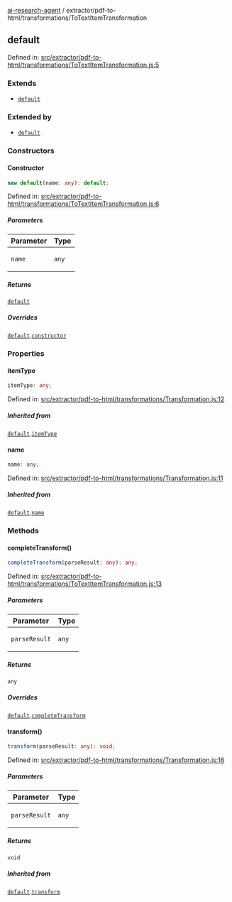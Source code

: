 [ai-research-agent](../../../modules.md) / extractor/pdf-to-html/transformations/ToTextItemTransformation

## default

Defined in: [src/extractor/pdf-to-html/transformations/ToTextItemTransformation.js:5](https://github.com/vtempest/ai-research-agent/tree/master/packages/ai-research-agent/src/extractor/pdf-to-html/transformations/ToTextItemTransformation.js#L5)

### Extends

- [`default`](Transformation.md#default)

### Extended by

- [`default`](CalculateGlobalStats.md#default)

### Constructors

#### Constructor

```ts
new default(name: any): default;
```

Defined in: [src/extractor/pdf-to-html/transformations/ToTextItemTransformation.js:6](https://github.com/vtempest/ai-research-agent/tree/master/packages/ai-research-agent/src/extractor/pdf-to-html/transformations/ToTextItemTransformation.js#L6)

##### Parameters

<table>
<thead>
<tr>
<th>Parameter</th>
<th>Type</th>
</tr>
</thead>
<tbody>
<tr>
<td>

`name`

</td>
<td>

`any`

</td>
</tr>
</tbody>
</table>

##### Returns

[`default`](#default)

##### Overrides

[`default`](Transformation.md#default).[`constructor`](Transformation.md#constructor)

### Properties

#### itemType

```ts
itemType: any;
```

Defined in: [src/extractor/pdf-to-html/transformations/Transformation.js:12](https://github.com/vtempest/ai-research-agent/tree/master/packages/ai-research-agent/src/extractor/pdf-to-html/transformations/Transformation.js#L12)

##### Inherited from

[`default`](Transformation.md#default).[`itemType`](Transformation.md#itemtype)

#### name

```ts
name: any;
```

Defined in: [src/extractor/pdf-to-html/transformations/Transformation.js:11](https://github.com/vtempest/ai-research-agent/tree/master/packages/ai-research-agent/src/extractor/pdf-to-html/transformations/Transformation.js#L11)

##### Inherited from

[`default`](Transformation.md#default).[`name`](Transformation.md#name)

### Methods

#### completeTransform()

```ts
completeTransform(parseResult: any): any;
```

Defined in: [src/extractor/pdf-to-html/transformations/ToTextItemTransformation.js:13](https://github.com/vtempest/ai-research-agent/tree/master/packages/ai-research-agent/src/extractor/pdf-to-html/transformations/ToTextItemTransformation.js#L13)

##### Parameters

<table>
<thead>
<tr>
<th>Parameter</th>
<th>Type</th>
</tr>
</thead>
<tbody>
<tr>
<td>

`parseResult`

</td>
<td>

`any`

</td>
</tr>
</tbody>
</table>

##### Returns

`any`

##### Overrides

[`default`](Transformation.md#default).[`completeTransform`](Transformation.md#completetransform)

#### transform()

```ts
transform(parseResult: any): void;
```

Defined in: [src/extractor/pdf-to-html/transformations/Transformation.js:16](https://github.com/vtempest/ai-research-agent/tree/master/packages/ai-research-agent/src/extractor/pdf-to-html/transformations/Transformation.js#L16)

##### Parameters

<table>
<thead>
<tr>
<th>Parameter</th>
<th>Type</th>
</tr>
</thead>
<tbody>
<tr>
<td>

`parseResult`

</td>
<td>

`any`

</td>
</tr>
</tbody>
</table>

##### Returns

`void`

##### Inherited from

[`default`](Transformation.md#default).[`transform`](Transformation.md#transform)

